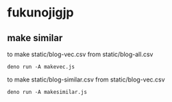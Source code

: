 # fukunojigjp

## make similar

to make static/blog-vec.csv from static/blog-all.csv
```
deno run -A makevec.js
```

to make static/blog-similar.csv from static/blog-vec.csv
```
deno run -A makesimilar.js
```
